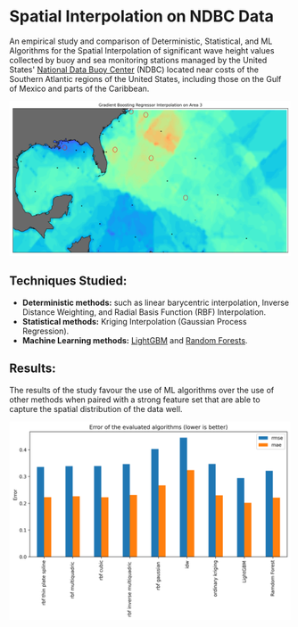 # Spatial Interpolation on NDBC Data


An empirical study and comparison of Deterministic, Statistical, and ML Algorithms for the Spatial Interpolation of significant wave height values collected by buoy and sea monitoring stations  managed by the United States' [National Data Buoy Center](https://www.ndbc.noaa.gov/) (NDBC) located near costs of the Southern Atlantic regions of the United States, including those on the Gulf of Mexico and parts of the Caribbean.

![ML Spatial Interpolation](/reports/figures/gbm_interpolation_area3.png)

## Techniques Studied:

- **Deterministic methods:** such as linear barycentric interpolation, Inverse Distance Weighting, and Radial Basis Function (RBF) Interpolation.
- **Statistical methods:** Kriging Interpolation
 (Gaussian Process Regression).
- **Machine Learning methods:** [LightGBM](https://lightgbm.readthedocs.io/en/latest/) and [Random Forests](https://scikit-learn.org/stable/modules/generated/sklearn.ensemble.RandomForestRegressor.html).

## Results:

The results of the study favour the use of ML algorithms over the use of other methods when paired with a strong feature set that are able to capture the spatial distribution of the data well.

![Results metrics](/reports/figures/eval_metrics.png)





